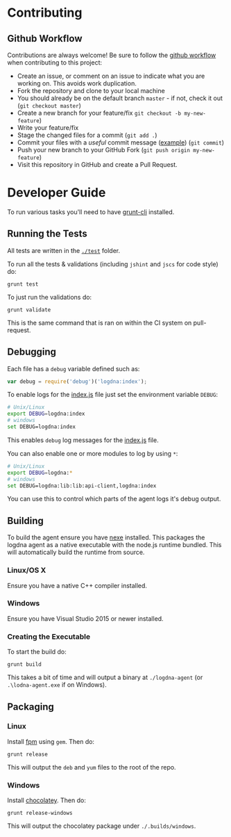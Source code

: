 # Contributing

## Github Workflow

Contributions are always welcome! Be sure to follow the [github workflow](https://guides.github.com/introduction/flow/) when contributing to this project:

* Create an issue, or comment on an issue to indicate what you are working on. This avoids work duplication.
* Fork the repository and clone to your local machine
* You should already be on the default branch `master` - if not, check it out (`git checkout master`)
* Create a new branch for your feature/fix `git checkout -b my-new-feature`)
* Write your feature/fix
* Stage the changed files for a commit (`git add .`)
* Commit your files with a *useful* commit message ([example](https://github.com/Azure/azure-quickstart-templates/commit/53699fed9983d4adead63d9182566dec4b8430d4)) (`git commit`)
* Push your new branch to your GitHub Fork (`git push origin my-new-feature`)
* Visit this repository in GitHub and create a Pull Request.

# Developer Guide

To run various tasks you'll need to have [grunt-cli](https://npmjs.com/grunt-cli) installed.

## Running the Tests

All tests are written in the [`./test`](./test) folder.

To run all the tests & validations (including `jshint` and `jscs` for code style) do:

```
grunt test
```

To just run the validations do:

```
grunt validate
```

This is the same command that is ran on within the CI system on pull-request.

## Debugging

Each file has a `debug` variable defined such as:

```js
var debug = require('debug')('logdna:index');
```

To enable logs for the [index.js](https://github.com/sedouard/logdna-agent/blob/master/index.js) file just set the environment variable `DEBUG`:

```bash
# Unix/Linux
export DEBUG=logdna:index
# windows
set DEBUG=logdna:index
```

This enables `debug` log messages for the [index.js](https://github.com/sedouard/logdna-agent/blob/master/index.js) file.

You can also enable one or more modules to log by using `*`:

```bash
# Unix/Linux
export DEBUG=logdna:*
# windows
set DEBUG=logdna:lib:lib:api-client,logdna:index
```

You can use this to control which parts of the agent logs it's debug output.

## Building

To build the agent ensure you have [nexe](https://npmjs.com/) installed. This packages the logdna agent as a native executable
with the node.js runtime bundled. This will automatically build the runtime from source.

### Linux/OS X

Ensure you have a native C++ compiler installed.

### Windows

Ensure you have Visual Studio 2015 or newer installed.

### Creating the Executable

To start the build do:

```
grunt build
```

This takes a bit of time and will output a binary at `./logdna-agent` (or `.\lodna-agent.exe` if on Windows).

## Packaging

### Linux

Install [fpm](https://github.com/jordansissel/fpm) using `gem`. Then do:

```
grunt release
```

This will output the `deb` and `yum` files to the root of the repo.

### Windows

Install [chocolatey](https://chocolatey.org). Then do:

```
grunt release-windows
```

This will output the chocolatey package under `./.builds/windows`.
